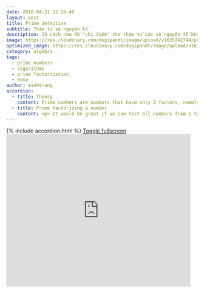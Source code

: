 ```yaml
---
date: 2018-04-21 12:26:40
layout: post
title: Prime detective
subtitle: Thám tử số nguyên tố
description: Có cách nào để "chỉ điểm" cho thám tử các số nguyên tố không?
image: https://res.cloudinary.com/dogipandt/image/upload/v1635742744/prime-number_afe8xw.png
optimized_image: https://res.cloudinary.com/dogipandt/image/upload/v1635742744/prime-number_afe8xw.png
category: algebra
tags:
  - prime numbers
  - algorithms
  - prime factorization
  - easy
author: minhtrung
accordion:
  - title: Theory
    content: Prime numbers are numbers that have only 2 factors, namely 1 and themselves.
  - title: Prime factorizing a number
    content: <p> It would be great if we can test all numbers from 1 to the number \(n\) itself, but that would be unnecessary. In order to know if a number is a prime or not, we only have to test all the prime numbers from 2 to \( \sqrt{n}\). <p> The reason is that, \(n\) cannot have 2 prime factors \(p,q\) greater than \(\sqrt{n}\), other wise, \(n=pq > \sqrt(n)^2\), a contradiction. Therefore, if \(n\) is not a prime number, then it has at least one prime factor less than \(\sqrt{n}\)
---
```

<head>
  <meta charset="utf-8">
  <meta name="viewport" content="width=device-width">
  <title>MathJax example</title>
  <script src="https://polyfill.io/v3/polyfill.min.js?features=es6"></script>
  <script id="MathJax-script" async
          src="https://cdn.jsdelivr.net/npm/mathjax@3/es5/tex-mml-chtml.js">
  </script>
</head>
{% include accordion.html %}
<a href="https://scratch.mit.edu/projects/566529696/fullscreen/">Toggle fullscreen </a>
<iframe src="https://scratch.mit.edu/projects/566529696/embed" allowtransparency="true" width="485" height="402" frameborder="0" scrolling="no" allowfullscreen></iframe>